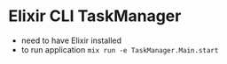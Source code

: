 # Elixir CLI TaskManager

- need to have Elixir installed
- to run application `mix run -e TaskManager.Main.start`
